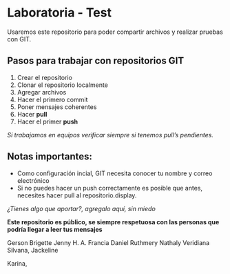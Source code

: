 # Laboratoria - Test

Usaremos este repositorio para poder compartir archivos y realizar pruebas con GIT.

## Pasos para trabajar con repositorios GIT

1. Crear el repositorio
2. Clonar el repositorio localmente
3. Agregar archivos
4. Hacer el primero commit
5. Poner mensajes coherentes
6. Hacer **pull**
7. Hacer el primer **push**

*Si trabajamos en equipos verificar siempre si tenemos pull’s pendientes.*

## Notas importantes:

- Como configuración incial, GIT necesita conocer tu nombre y correo electrónico
- Si no puedes hacer un push correctamente es posible que antes, necesites hacer pull al repositorio.display.

*¿Tienes algo que aportar?, agregalo aquí, sin miedo*


**Este repositorio es público, se siempre respetuosa con las personas que podría llegar a leer tus mensajes**


Gerson
Brigette
Jenny H. A.
Francia
Daniel
Ruthmery
Nathaly
Veridiana
Silvana,
Jackeline

Karina,
